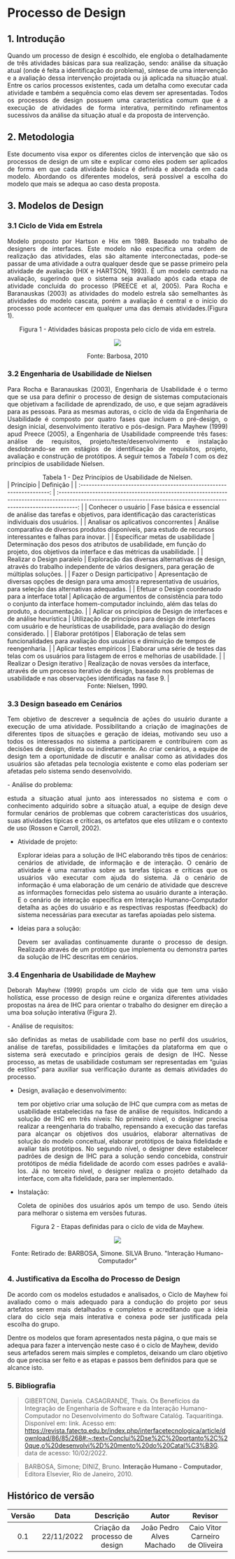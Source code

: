 # Processo de Design


## 1. Introdução

<p align="justify">
Quando um processo de design é escolhido, ele engloba o detalhadamente de três atividades básicas para sua realização, sendo: análise da situação atual (onde é feita a identificação do problema), síntese de uma intervenção e a avaliação dessa intervenção projetada ou já aplicada na situação atual. Entre os carios processos existentes, cada um detalha como executar cada atividade e também a sequência como elas devem ser apresentadas.
Todos os processos de design possuem uma característica comum que é a execução de atividades de forma interativa, permitindo refinamentos sucessivos da análise da situação atual e da proposta de intervenção.

</p>

## 2. Metodologia

<p align="justify">
Este documento visa expor os diferentes ciclos de intervenção que são os processos de design de um site e explicar como eles podem ser aplicados de forma em que cada atividade básica é definida e abordada em cada modelo. Abordando os diferentes modelos, será possível a escolha do modelo que mais se adequa ao caso desta proposta.
</p>

## 3. Modelos de Design

### 3.1 Ciclo de Vida em Estrela

<p align="justify">
Modelo proposto por Hartson e Hix em 1989. Baseado no trabalho de designers de
interfaces. Este modelo não especifica uma ordem de realização das atividades,
elas são altamente interconectadas, pode-se passar de uma atividade a outra
qualquer desde que se passe primeiro pela atividade de avaliação (HIX e
HARTSON, 1993). É um modelo centrado na avaliação, sugerindo que o sistema
seja avaliado após cada etapa de atividade concluída do processo (PREECE et al,
2005). Para Rocha e Baranauskas (2003) as atividades do modelo estrela são
semelhantes às atividades do modelo cascata, porém a avaliação é central e o início
do processo pode acontecer em qualquer uma das demais atividades.(Figura 1).
</p>

<figcaption align="center">Figura 1 - Atividades básicas proposta pelo ciclo de vida em estrela.</figcaption>

<p align="center">
<img src="https://user-images.githubusercontent.com/83254747/153682509-9995b21b-8411-4751-a890-af37b8d136e7.png">
</p>

<figcaption align="center">Fonte: Barbosa, 2010</figcaption>

### 3.2 Engenharia de Usabilidade de Nielsen

<p align="justify">
Para Rocha e Baranauskas (2003), Engenharia de Usabilidade é o termo que se
usa para definir o processo de design de sistemas computacionais que objetivam a
facilidade de aprendizado, de uso, e que sejam agradáveis para as pessoas. Para
as mesmas autoras, o ciclo de vida da Engenharia de Usabilidade é composto por
quatro fases que incluem o pré-design, o design inicial, desenvolvimento iterativo e
pós-design. Para Mayhew (1999) apud Preece (2005), a Engenharia de Usabilidade
compreende três fases: análise de requisitos, projeto/teste/desenvolvimento e
instalação desdobrando-se em estágios de identificação de requisitos, projeto,
avaliação e construção de protótipos. A seguir temos a <i>Tabela 1</i> com os dez princípios de usabilidade Nielsen.
</p>

<figcaption align="center">Tabela 1 - Dez Princípios de Usabilidade de Nielsen.</figcaption>
|                               Princípio                               |                                                                               Definição                                                                               |
| :-------------------------------------------------------------------: | :-------------------------------------------------------------------------------------------------------------------------------------------------------------------: |
|                          Conhecer o usuário                           |                     Fase básica e essencial de análise das tarefas e objetivos, para identificação das características individuais dos usuários.                      |
|                 Analisar os aplicativos concorrentes                  |                           Análise comparativa de diversos produtos disponíveis, para estudo de recursos interessantes e falhas para inovar.                           |
|                   Especificar metas de usabilidade                    |                 Determinação dos pesos dos atributos de usabilidade, em função do projeto, dos objetivos da interface e das métricas da usabilidade.                  |
|                      Realizar o Design paralelo                       |               Exploração das diversas alternativas de design, através do trabalho independente de vários designers, para geração de múltiplas soluções.               |
|                     Fazer o Design participativo                      |                    Apresentação de diversas opções de design para uma amostra representativa de usuários, para seleção das alternativas adequadas.                    |
|          Efetuar o Design coordenado para a interface total           |           Aplicação de argumentos de consistência para todo o conjunto da interface homem-computador incluindo, além das telas do produto, a documentação.            |
| Aplicar os princípios de Design de interfaces e de análise heurística |                 Utilização de princípios para design de interfaces com usuário e de heurísticas de usabilidade, para avaliação do design considerado.                 |
|                          Elaborar protótipos                          |                              Elaboração de telas sem funcionalidades para avaliação dos usuários e diminuição de tempos de reengenharia.                              |
|                       Aplicar testes empíricos                        |                               Elaborar uma série de testes das telas com os usuários para listagem de erros e melhorias de usabilidade.                               |
|                      Realizar o Design iterativo                      | Realização de novas versões da interface, através de um processo iterativo de design, baseado nos problemas de usabilidade e nas observações identificadas na fase 9. |


<figcaption align="center">Fonte: Nielsen, 1990.</figcaption>


### 3.3 Design baseado em Cenários

<p align="justify">
Tem objetivo de descrever a sequência de ações do usuário durante a execução de uma atividade. Possibilitando a criação de imaginações de diferentes tipos de situações e geração de ideias, motivando seu uso a todos os interessados no sistema a participarem e contribuírem com as decisões de design, direta ou indiretamente. Ao criar cenários, a equipe de design tem a oportunidade de discutir e analisar como as atividades dos usuários são afetadas pela tecnologia existente e como elas poderiam ser afetadas pelo sistema sendo desenvolvido.
</p>
- Análise do problema: <p align="justify">estuda a situação atual junto aos interessados no sistema e com o conhecimento adquirido sobre a situação atual, a equipe de design deve formular cenários de problemas que cobrem características dos usuários, suas atividades típicas e críticas, os artefatos que eles utilizam e o contexto de uso (Rosson e Carroll, 2002). </p>

- Atividade de projeto: <p align="justify">Explorar ideias para a solução de IHC elaborando três tipos de cenários: cenários de atividade, de informação e de interação. O cenário de atividade é uma narrativa sobre as tarefas típicas e críticas que os usuários vão executar com ajuda do sistema. Já o cenário de informação é uma elaboração de um cenário de atividade que descreve as informações fornecidas pelo sistema ao usuário durante a interação. E o cenário de interação específica em Interação Humano-Computador detalha as ações do usuário e as respectivas respostas (feedback) do sistema necessárias para executar as tarefas apoiadas pelo sistema. </p>

- Ideias para a solução: <p align="justify">Devem ser avaliadas continuamente durante o processo de design. Realizado através de um protótipo que implementa ou demonstra partes da solução de IHC descritas em cenários. </p>


### 3.4 Engenharia de Usabilidade de Mayhew

<p align="justify">
Deborah Mayhew (1999) propôs um ciclo de vida que tem uma visão holística, esse processo de design reúne e organiza diferentes atividades propostas na área de IHC para orientar o trabalho do designer em direção a uma boa solução interativa (Figura 2).
 </p>
 - Análise de requisitos:  <p align="justify"> são definidas as metas de usabilidade com base no perfil dos usuários, análise de tarefas, possibilidades e limitações da plataforma em que o sistema será executado e princípios gerais de design de IHC. Nesse processo, as metas de usabilidade costumam ser representadas em “guias de estilos” para auxiliar sua verificação durante as demais atividades do processo.</p>
 
 - Design, avaliação e desenvolvimento: <p align="justify"> tem por objetivo criar uma solução de IHC que cumpra com as metas de usabilidade estabelecidas na fase de análise de requisitos. Indicando a solução de IHC em três níveis: No primeiro nível, o designer precisa realizar a reengenharia do trabalho, repensando a execução das tarefas para alcançar os objetivos dos usuários, elaborar alternativas de solução do modelo conceitual, elaborar protótipos de baixa fidelidade e avaliar tais protótipos. No segundo nível, o designer deve estabelecer padrões de design de IHC para a solução sendo concebida, construir protótipos de média fidelidade de acordo com esses padrões e avaliá-los. Já no terceiro nível, o designer realiza o projeto detalhado da interface, com alta fidelidade, para ser implementado.
 </p>

- Instalação:<p align="justify"> Coleta de opiniões dos usuários após um tempo de uso. Sendo úteis para melhorar o sistema em versões futuras. </p>

<figcaption align="center">Figura 2 - Etapas definidas para o ciclo de vida de Mayhew.</figcaption>

<p align="center">
<img src="https://interacao-humano-computador.github.io/2020.2-Vjudge/assets/cicloDeVida/ciclo_mayhew.png">
<figcaption align='center'>
    Fonte: Retirado de: BARBOSA, Simone. SILVA Bruno. "Interação Humano-Computador"
    <br>
</figcaption>
</p>



### 4. Justificativa da Escolha do Processo de Design

<p align="justify">
De acordo com os modelos estudados e analisados, o Ciclo de Mayhew foi avaliado como o mais adequado para a condução do projeto por seus artefatos serem mais detalhados e completos e acreditando que a ideia clara do ciclo seja mais interativa e conexa pode ser justificada pela escolha do grupo.

Dentre os modelos que foram apresentados nesta página, o que mais se adequa para fazer a intervenção neste caso é o ciclo de Mayhew, devido seus artefados serem mais simples e completos, deixando um claro objetivo do que precisa ser feito e as etapas e passos bem definidos para que se alcance isto.
</p>

### 5. Bibliografia

> GIBERTONI, Daniela. CASAGRANDE, Thaís. Os Benefícios da Integração de Engenharia de Software e da Interação Humano-Computador no Desenvolvimento do Software Catalóg. Taquaritinga. Disponível em: link. Acesso em: <https://revista.fatectq.edu.br/index.php/interfacetecnologica/article/download/86/85/268#:~:text=Conclui%2Dse%2C%20portanto%2C%20que,o%20desenvolvi%2D%20mento%20do%20Catal%C3%B3G>. data de acesso: 10/02/2022.


> BARBOSA, Simone; DINIZ, Bruno. **Interação Humano - Computador**, Editora Elsevier, Rio de Janeiro, 2010.


## Histórico de versão

| Versão | Data       | Descrição                                           | Autor        | Revisor |
| :------: | :----------: | :---------------------------------------------------: | :------------: | :--------:|
| 0.1    | 22/11/2022 | Criação da processo de design | João Pedro Alves Machado | Caio Vitor Carneiro de Oliveira|
